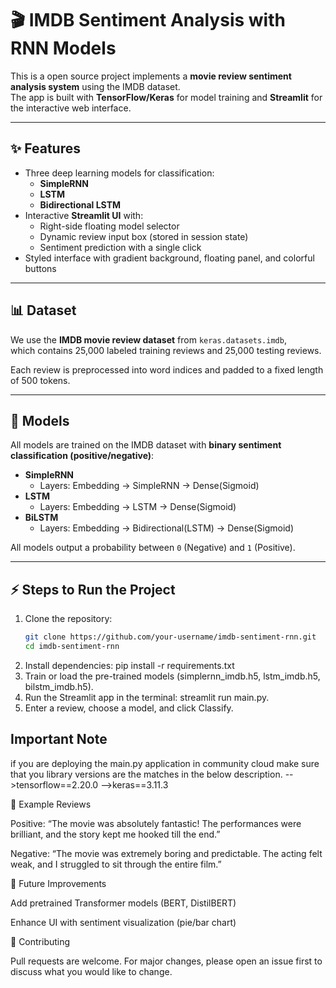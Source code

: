 # 🎬 IMDB Sentiment Analysis with RNN Models

This is a open source project implements a **movie review sentiment analysis system** using the IMDB dataset.  
The app is built with **TensorFlow/Keras** for model training and **Streamlit** for the interactive web interface.  

---

## ✨ Features
- Three deep learning models for classification:
  - **SimpleRNN**
  - **LSTM**
  - **Bidirectional LSTM**
- Interactive **Streamlit UI** with:
  - Right-side floating model selector
  - Dynamic review input box (stored in session state)
  - Sentiment prediction with a single click
- Styled interface with gradient background, floating panel, and colorful buttons  

---

## 📊 Dataset
We use the **IMDB movie review dataset** from `keras.datasets.imdb`,  
which contains 25,000 labeled training reviews and 25,000 testing reviews.  

Each review is preprocessed into word indices and padded to a fixed length of 500 tokens.  

---

## 🧠 Models
All models are trained on the IMDB dataset with **binary sentiment classification (positive/negative)**:

- **SimpleRNN**
  - Layers: Embedding → SimpleRNN → Dense(Sigmoid)
- **LSTM**
  - Layers: Embedding → LSTM → Dense(Sigmoid)
- **BiLSTM**
  - Layers: Embedding → Bidirectional(LSTM) → Dense(Sigmoid)

All models output a probability between `0` (Negative) and `1` (Positive).  

---

## ⚡ Steps to Run the Project
1. Clone the repository:
   ```bash
   git clone https://github.com/your-username/imdb-sentiment-rnn.git
   cd imdb-sentiment-rnn
2. Install dependencies:
      pip install -r requirements.txt
3. Train or load the pre-trained models (simplernn_imdb.h5, lstm_imdb.h5, bilstm_imdb.h5).
4. Run the Streamlit app in the terminal: streamlit run main.py.
5. Enter a review, choose a model, and click Classify.

## Important Note
   if you are deploying the main.py application in community cloud make sure that you library versions are the matches in the below description.
   -->tensorflow==2.20.0
   -->keras==3.11.3

🎨 Example Reviews

Positive:
“The movie was absolutely fantastic! The performances were brilliant, and the story kept me hooked till the end.”

Negative:
“The movie was extremely boring and predictable. The acting felt weak, and I struggled to sit through the entire film.”


📌 Future Improvements

Add pretrained Transformer models (BERT, DistilBERT)

Enhance UI with sentiment visualization (pie/bar chart)


🤝 Contributing

Pull requests are welcome. For major changes, please open an issue first to discuss what you would like to change.